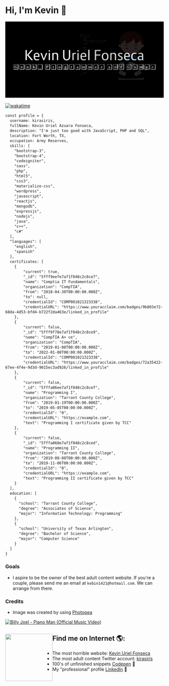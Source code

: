 # Hi, I'm Kevin 👋

<img src="template.png">

[![wakatime](https://wakatime.com/badge/user/684e12ee-ee44-4f33-8d51-0e2cd1e90dab/project/d5d71a2b-dfa0-493a-968e-37372d302991.svg)](https://wakatime.com/badge/user/684e12ee-ee44-4f33-8d51-0e2cd1e90dab/project/d5d71a2b-dfa0-493a-968e-37372d302991)
```
const profile = {
  username: kirasiris,
  fullName: Kevin Uriel Azuara Fonseca,
  description: "I'm just too good with JavaScript, PHP and SQL",
  location: Fort Worth, TX,
  occupation: Army Reserves,
  skills: [
    "bootstrap-3",
    "bootstrap-4",
    "codeigniter",
    "sass",
    "php",
    "html5",
    "css3",
    "materialize-css",
    "wordpress",
    "javascript",
    "reactjs",
    "mongodb",
    "expressjs",
    "nodejs",
    "java",
    "c++",
    "c#"
  ],
  "languages": [
    "english",
    "spanish"
  ],
  certificates: [
    {
        "current": true,
        "_id": "5fff9eefe7af1f048c2c8ce7",
        "name": "Comptia IT Fundamentals",
        "organization": "CompTIA",
        "from": "2018-04-30T00:00:00.000Z",
        "to": null,
        "credentialId": "COMP001021323338",
        "credentialURL": "https://www.youracclaim.com/badges/9b803e72-68da-4d53-bfd4-b722f2da463e/linked_in_profile"
    },
    {
        "current": false,
        "_id": "5fff9f78e7af1f048c2c8ce9",
        "name": "CompTIA A+ ce",
        "organization": "CompTIA",
        "from": "2019-01-08T00:00:00.000Z",
        "to": "2022-01-08T00:00:00.000Z",
        "credentialId": "COMP001021323338",
        "credentialURL": "https://www.youracclaim.com/badges/72a35422-67ee-4f4e-9d3d-9015ec3ad926/linked_in_profile"
    },
    {
        "current": false,
        "_id": "5fffa06ee7af1f048c2c8cef",
        "name": "Programming I",
        "organization": "Tarrant County College",
        "from": "2019-01-19T00:00:00.000Z",
        "to": "2019-05-05T00:00:00.000Z",
        "credentialId": "0",
        "credentialURL": "https://example.com",
        "text": "Programming I certificate given by TCC"
    },
    {
        "current": false,
        "_id": "5fffa068e7af1f048c2c8ced",
        "name": "Programming II",
        "organization": "Tarrant County College",
        "from": "2019-08-08T00:00:00.000Z",
        "to": "2019-11-06T00:00:00.000Z",
        "credentialId": "0",
        "credentialURL": "https://example.com",
        "text": "Programming II certificate given by TCC"
    }
  ],
  education: [
    {
      "school": "Tarrant County College",
      "degree": "Associates of Science",
      "major": "Information Technology: Programming"
    },
    {
      "school": "University of Texas Arlington",
      "degree": "Bachelor of Science",
      "major": "Computer Science"
    }
  ]
}
```

### Goals
- I aspire to be the owner of the best adult content website. If you're a couple, please send me an email at `kebin1421@hotmail.com`. We can arrange from there.

### Credits
- Image was created by using <a href="https://www.photopea.com/" rel="nofollow" target="_blank">Photopea</a>

[![Billy Joel - Piano Man (Official Music Video)](http://img.youtube.com/vi/gxEPV4kolz0/0.jpg)](http://www.youtube.com/watch?v=gxEPV4kolz0 "Billy Joel - Piano Man (Official Music Video)")


## Find me on Internet 🌎: <a href="https://github.com/kirasiris" rel="nofollow" target="_blank"><img align="left" width="150" height="150" src="https://avatars.githubusercontent.com/u/11566280?s=460&v=4"></a>
- The most horrible website: <a href="https://kevinurielfonseca.me"  rel="nofollow" target="_blank">Kevin Uriel Fonseca</a>
- The most adult content Twitter account: <a href="https://twitter.com/kirasiris" rel="nofollow" target="_blank">kirasiris</a>
- 100's of unfinished snippets <a href="https://codepen.io/kirasiris" rel="nofollow" target="_blank"> Codepen</a> 🏓
- My "professional" profile <a href="https://www.linkedin.com/in/kevin-fonseca-92266716b" rel="nofollow" target="_blank">LinkedIn</a> 💼
